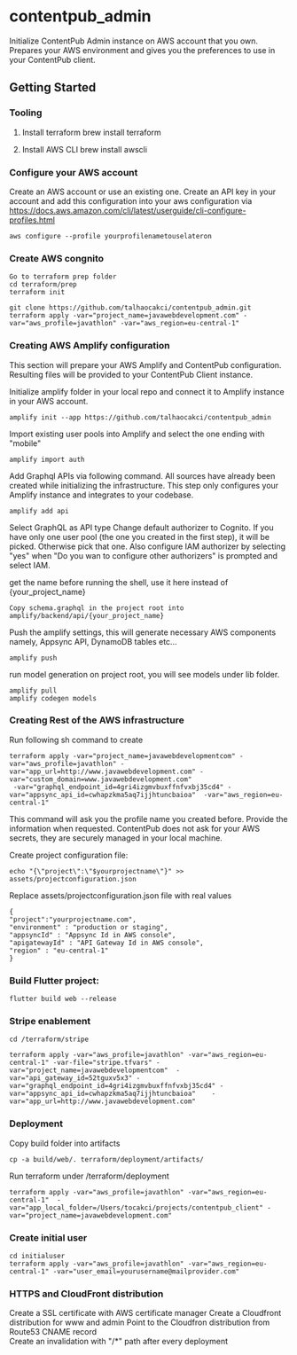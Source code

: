 
#  contentpub_admin

  

Initialize ContentPub Admin instance on AWS account that you own.
Prepares your AWS environment and gives you the preferences to use in your ContentPub client.

  

##  Getting Started

### Tooling

1. Install terraform
    brew install terraform

2. Install AWS CLI
    brew install awscli


### Configure your AWS account
Create an AWS account or use an existing one.
Create an API key in your account and add this configuration into your aws configuration via
https://docs.aws.amazon.com/cli/latest/userguide/cli-configure-profiles.html

    aws configure --profile yourprofilenametouselateron

### Create AWS congnito
    Go to terraform prep folder
    cd terraform/prep
    terraform init
    
    git clone https://github.com/talhaocakci/contentpub_admin.git
    terraform apply -var="project_name=javawebdevelopment.com" -var="aws_profile=javathlon" -var="aws_region=eu-central-1"

### Creating AWS Amplify configuration
This section will prepare your AWS Amplify and ContentPub configuration. Resulting files will be provided to your ContentPub Client instance.

Initialize amplify folder in your local repo and connect it to Amplify instance in your AWS account.

    amplify init --app https://github.com/talhaocakci/contentpub_admin

Import existing user pools into Amplify and select the one ending with "mobile"

    amplify import auth

  Add Graphql APIs via following command. All sources have already been created while initializing the infrastructure. This step only configures your Amplify instance and integrates to your codebase.

    amplify add api

Select GraphQL as API type
Change default authorizer to Cognito. If you have only one user pool (the one you created in the first step), it will be picked. Otherwise pick that one.
Also configure IAM authorizer by selecting "yes" when "Do you wan to configure other authorizers" is prompted and select IAM.
  
get the name before running the shell, use it here instead of {your_project_name}

    Copy schema.graphql in the project root into amplify/backend/api/{your_project_name}

Push the amplify settings, this will generate necessary AWS components namely, Appsync API, DynamoDB tables etc...
   
    amplify push

run model generation on project root, you will see models under lib folder.

    amplify pull
    amplify codegen models


### Creating Rest of the AWS infrastructure
Run following sh command to create 

    terraform apply -var="project_name=javawebdevelopmentcom" -var="aws_profile=javathlon" -var="app_url=http://www.javawebdevelopment.com" -var="custom_domain=www.javawebdevelopment.com" 
     -var="graphql_endpoint_id=4gri4izgmvbuxffnfvxbj35cd4" -var="appsync_api_id=cwhapzkma5aq7ijjhtuncbaioa"  -var="aws_region=eu-central-1"

This command will ask you the profile name you created before. Provide the information when requested. ContentPub does not ask for your AWS secrets, they are securely managed in your local machine.

Create project configuration file:

    echo "{\"project\":\"$yourprojectname\"}" >> assets/projectconfiguration.json 

Replace assets/projectconfiguration.json file with real values

    {
    "project":"yourprojectname.com",
    "environment" : "production or staging",
    "appsyncId" : "Appsync Id in AWS console",
    "apigatewayId" : "API Gateway Id in AWS console",
    "region" : "eu-central-1"
    }


### Build Flutter project:

    flutter build web --release


### Stripe enablement

    cd /terraform/stripe

    terraform apply -var="aws_profile=javathlon" -var="aws_region=eu-central-1" -var-file="stripe.tfvars" -var="project_name=javawebdevelopmentcom"  -var="api_gateway_id=52tguxv5x3" -var="graphql_endpoint_id=4gri4izgmvbuxffnfvxbj35cd4" -var="appsync_api_id=cwhapzkma5aq7ijjhtuncbaioa"    -var="app_url=http://www.javawebdevelopment.com"

### Deployment

Copy build folder into artifacts    
    
    cp -a build/web/. terraform/deployment/artifacts/

Run terraform under /terraform/deployment

    terraform apply -var="aws_profile=javathlon" -var="aws_region=eu-central-1"  -var="app_local_folder=/Users/tocakci/projects/contentpub_client" -var="project_name=javawebdevelopment.com"

### Create initial user

    cd initialuser
    terraform apply -var="aws_profile=javathlon" -var="aws_region=eu-central-1" -var="user_email=yourusername@mailprovider.com"


 ### HTTPS and CloudFront distribution
 Create a SSL certificate with AWS certificate manager
 Create a Cloudfront distribution for www and admin
 Point to the Cloudfron distribution from Route53 CNAME record   
 Create an invalidation with "/*" path after every deployment